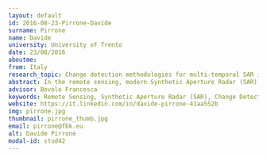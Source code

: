 ```yaml
---
layout: default 
id: 2016-08-23-Pirrone-Davide
surname: Pirrone
name: Davide
university: University of Trento
date: 23/08/2016
aboutme: 
from: Italy
research_topic: Change detection methodologies for multi-temporal SAR images
abstract: In the remote sensing, modern Synthetic Aperture Radar (SAR) systems have capabilities of acquiring data raising spatial resolution to sub-meter level and/or controlling the wave polarization of both transmitted and received waves. These represent a powerful tool for the multi-temporal analysis of changes in natural and urban areas. If we consider urban areas, SAR image potential in the analysis of small changes (i.e., smaller than the building size) is not fully exploited yet. These changes are associated to specific patterns of amplitude backscattering variation, if we consider same polarization for the incident and the scattered wave; or other parameter, if we consider data with multiple polarization. Thus, my research activity aims at developing backscattering models for changes affecting parts of the buildings (i.e., the roof or one of the façades) It also aims at designing novel advanced methodologies for the detection of changes in multi-temporal SAR images, which exploits the information from the higher level of detail and the different combinations of wave polarization.
advisor: Bovolo Francesca
keywords: Remote Sensing, Synthetic Aperture Radar (SAR), Change Detection, Multi-temporal image analysis, Image Processing
website: https://it.linkedin.com/in/davide-pirrone-41aa552b
img: pirrone.jpg
thumbnail: pirrone_thumb.jpg
email: pirrone@fbk.eu
alt: Davide Pirrone
modal-id: stud42
---
```

